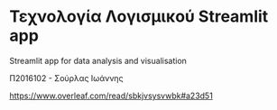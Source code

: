 # Τεχνολογία Λογισμικού Streamlit app
Streamlit app for data analysis and visualisation

Π2016102 - Σούρλας Ιωάννης

https://www.overleaf.com/read/sbkjvsysvwbk#a23d51

